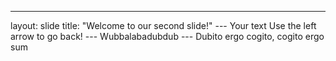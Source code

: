 ---
layout: slide title: "Welcome to our second slide!"
--- Your text Use the left arrow to go back!
--- Wubbalabadubdub
--- Dubito ergo cogito, cogito ergo sum
